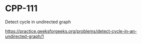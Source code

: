 # CPP-111
Detect cycle in undirected graph
















https://practice.geeksforgeeks.org/problems/detect-cycle-in-an-undirected-graph/1
